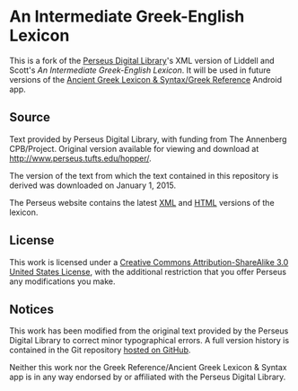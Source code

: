 # An Intermediate Greek-English Lexicon

This is a fork of the [Perseus Digital Library][Perseus]'s XML version of Liddell and Scott's *An Intermediate Greek-English Lexicon*. It will be used in future versions of the [Ancient Greek Lexicon & Syntax/Greek Reference][app] Android app.

## Source

Text provided by Perseus Digital Library, with funding from The Annenberg CPB/Project. Original version available for viewing and download at http://www.perseus.tufts.edu/hopper/.

The version of the text from which the text contained in this repository is derived was downloaded on January 1, 2015.

The Perseus website contains the latest [XML][lexicon-xml] and [HTML][lexicon-html] versions of the lexicon.

## License

This work is licensed under a [Creative Commons Attribution-ShareAlike 3.0 United States License][CC BY-SA 3.0 US], with the additional restriction that you offer Perseus any modifications you make.

## Notices

This work has been modified from the original text provided by the Perseus Digital Library to correct minor typographical errors. A full version history is contained in the Git repository [hosted on GitHub][this-repo].

Neither this work nor the Greek Reference/Ancient Greek Lexicon & Syntax app is in any way endorsed by or affiliated with the Perseus Digital Library.

[Perseus]: http://www.perseus.tufts.edu
[app]: https://github.com/blinskey/greek-reference
[lexicon-xml]: http://www.perseus.tufts.edu/hopper/dltext?doc=Perseus%3Atext%3A1999.04.0058
[lexicon-html]: http://www.perseus.tufts.edu/hopper/text?doc=Perseus:text:1999.04.0058
[CC BY-SA 3.0 US]: http://creativecommons.org/licenses/by-sa/3.0/us/
[this-repo]: https://github.com/blinskey/middle-liddell
[db-creator]: https://github.com/blinskey/greek-reference-databsae-creator
